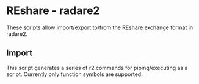 # REshare - radare2

These scripts allow import/export to/from the [REshare](https://github.com/v-p-b/reshare) exchange format in radare2.

## Import 

This script generates a series of r2 commands for piping/executing as a script. Currently only function symbols are supported.

